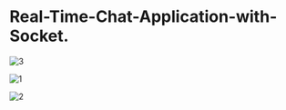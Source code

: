 # Real-Time-Chat-Application-with-Socket.
![3](https://user-images.githubusercontent.com/62260171/167136780-68e23a09-724b-4539-9361-98feec682179.png)

![1](https://user-images.githubusercontent.com/62260171/167135997-31386e17-07f7-4bce-ab0f-570fb1d9b65d.png)

![2](https://user-images.githubusercontent.com/62260171/167136190-f46b178c-f0d1-488c-9c52-3f906e0733f1.png)
